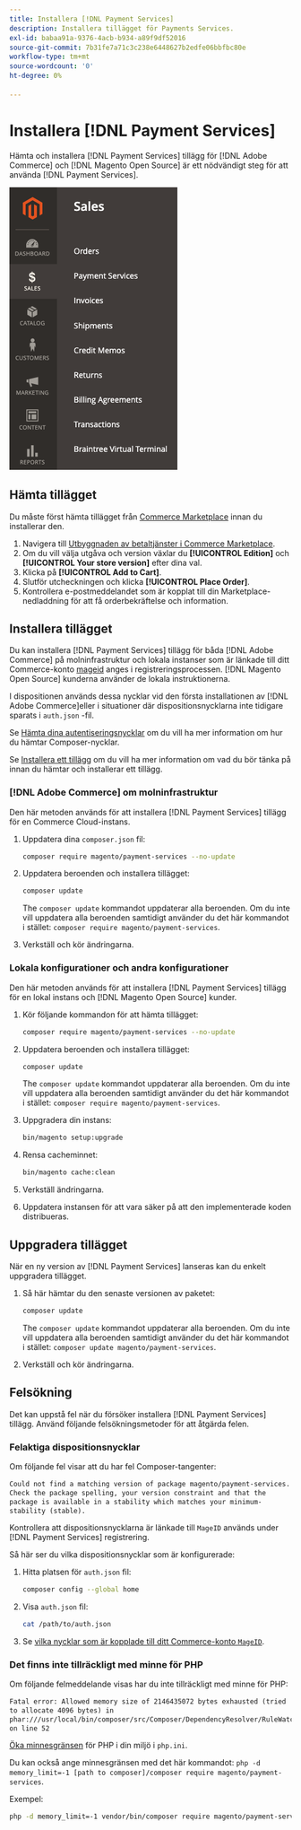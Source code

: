 ```yaml
---
title: Installera [!DNL Payment Services]
description: Installera tillägget för Payments Services.
exl-id: babaa91a-9376-4acb-b934-a89f9df52016
source-git-commit: 7b31fe7a71c3c238e6448627b2edfe06bbfbc80e
workflow-type: tm+mt
source-wordcount: '0'
ht-degree: 0%

---
```


# Installera [!DNL Payment Services]

Hämta och installera [!DNL Payment Services] tillägg för [!DNL Adobe Commerce] och [!DNL Magento Open Source] är ett nödvändigt steg för att använda [!DNL Payment Services].

![[!DNL Payment Services] tilläggsadministratörsvy](assets/admin-view.png)

## Hämta tillägget

Du måste först hämta tillägget från [Commerce Marketplace](https://experienceleague.adobe.com/docs/commerce-admin/start/resources/commerce-marketplace.html) innan du installerar den.

1. Navigera till [Utbyggnaden av betaltjänster i Commerce Marketplace](https://marketplace.magento.com/magento-payment-services.html).
1. Om du vill välja utgåva och version växlar du **[!UICONTROL Edition]** och **[!UICONTROL Your store version]** efter dina val.
1. Klicka på **[!UICONTROL Add to Cart]**.
1. Slutför utcheckningen och klicka **[!UICONTROL Place Order]**.
1. Kontrollera e-postmeddelandet som är kopplat till din Marketplace-nedladdning för att få orderbekräftelse och information.

## Installera tillägget

Du kan installera [!DNL Payment Services] tillägg för båda [!DNL Adobe Commerce] på molninfrastruktur och lokala instanser som är länkade till ditt Commerce-konto [mageid](https://devdocs.magento.com/marketplace/sellers/profile-personal.html#field-descriptions) anges i registreringsprocessen. [!DNL Magento Open Source] kunderna använder de lokala instruktionerna.

I dispositionen används dessa nycklar vid den första installationen av [!DNL Adobe Commerce]eller i situationer där dispositionsnycklarna inte tidigare sparats i `auth.json` -fil.

Se [Hämta dina autentiseringsnycklar](https://devdocs.magento.com/guides/v2.4/install-gde/prereq/connect-auth.html) om du vill ha mer information om hur du hämtar Composer-nycklar.

Se [Installera ett tillägg](https://devdocs.magento.com/guides/v2.4/install-gde/install/cli/extensions.html) om du vill ha mer information om vad du bör tänka på innan du hämtar och installerar ett tillägg.

### [!DNL Adobe Commerce] om molninfrastruktur

Den här metoden används för att installera [!DNL Payment Services] tillägg för en Commerce Cloud-instans.

1. Uppdatera dina `composer.json` fil:

   ```bash
   composer require magento/payment-services --no-update
   ```

1. Uppdatera beroenden och installera tillägget:

   ```bash
   composer update
   ```

   The `composer update` kommandot uppdaterar alla beroenden. Om du inte vill uppdatera alla beroenden samtidigt använder du det här kommandot i stället: `composer require magento/payment-services`.

1. Verkställ och kör ändringarna.

### Lokala konfigurationer och andra konfigurationer

Den här metoden används för att installera [!DNL Payment Services] tillägg för en lokal instans och [!DNL Magento Open Source] kunder.

1. Kör följande kommandon för att hämta tillägget:

   ```bash
   composer require magento/payment-services --no-update
   ```

1. Uppdatera beroenden och installera tillägget:

   ```bash
   composer update
   ```

   The `composer update` kommandot uppdaterar alla beroenden. Om du inte vill uppdatera alla beroenden samtidigt använder du det här kommandot i stället: `composer require magento/payment-services`.

1. Uppgradera din instans:

   ```bash
   bin/magento setup:upgrade
   ```

1. Rensa cacheminnet:

   ```bash
   bin/magento cache:clean
   ```

1. Verkställ ändringarna.
1. Uppdatera instansen för att vara säker på att den implementerade koden distribueras.

## Uppgradera tillägget

När en ny version av [!DNL Payment Services] lanseras kan du enkelt uppgradera tillägget.

1. Så här hämtar du den senaste versionen av paketet:

   ```bash
   composer update
   ```

   The `composer update` kommandot uppdaterar alla beroenden. Om du inte vill uppdatera alla beroenden samtidigt använder du det här kommandot i stället: `composer update magento/payment-services`.

1. Verkställ och kör ändringarna.

## Felsökning

Det kan uppstå fel när du försöker installera [!DNL Payment Services] tillägg. Använd följande felsökningsmetoder för att åtgärda felen.

### Felaktiga dispositionsnycklar

Om följande fel visar att du har fel Composer-tangenter:

```terminal
Could not find a matching version of package magento/payment-services. Check the package spelling, your version constraint and that the package is available in a stability which matches your minimum-stability (stable).
```

Kontrollera att dispositionsnycklarna är länkade till `MageID` används under [!DNL Payment Services] registrering.

Så här ser du vilka dispositionsnycklar som är konfigurerade:

1. Hitta platsen för `auth.json` fil:

   ```bash
   composer config --global home
   ```

1. Visa `auth.json` fil:

   ```bash
   cat /path/to/auth.json
   ```

1. Se [vilka nycklar som är kopplade till ditt Commerce-konto `MageID`](https://devdocs.magento.com/guides/v2.4/install-gde/prereq/connect-auth.html).

### Det finns inte tillräckligt med minne för PHP

Om följande felmeddelande visas har du inte tillräckligt med minne för PHP:

```terminal
Fatal error: Allowed memory size of 2146435072 bytes exhausted (tried to allocate 4096 bytes) in phar:///usr/local/bin/composer/src/Composer/DependencyResolver/RuleWatchGraph.php on line 52
```

[Öka minnesgränsen](https://devdocs.magento.com/cloud/project/magento-app-php-ini.html#increase-php-memory-limit) för PHP i din miljö i `php.ini`.

Du kan också ange minnesgränsen med det här kommandot: `php -d memory_limit=-1 [path to composer]/composer require magento/payment-services`.

Exempel:

```bash
php -d memory_limit=-1 vendor/bin/composer require magento/payment-services
```

